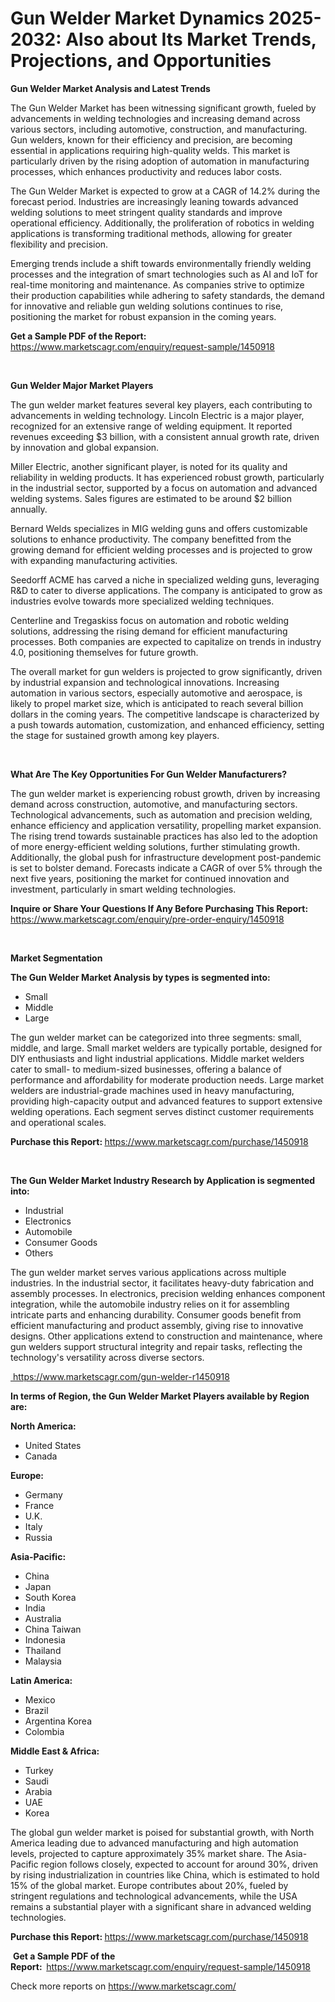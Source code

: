 <p><h1>Gun Welder Market Dynamics 2025-2032: Also about Its Market Trends, Projections, and Opportunities</h1></p><p><strong>Gun Welder Market Analysis and Latest Trends</strong></p>
<p><p>The Gun Welder Market has been witnessing significant growth, fueled by advancements in welding technologies and increasing demand across various sectors, including automotive, construction, and manufacturing. Gun welders, known for their efficiency and precision, are becoming essential in applications requiring high-quality welds. This market is particularly driven by the rising adoption of automation in manufacturing processes, which enhances productivity and reduces labor costs.</p><p>The Gun Welder Market is expected to grow at a CAGR of 14.2% during the forecast period. Industries are increasingly leaning towards advanced welding solutions to meet stringent quality standards and improve operational efficiency. Additionally, the proliferation of robotics in welding applications is transforming traditional methods, allowing for greater flexibility and precision.</p><p>Emerging trends include a shift towards environmentally friendly welding processes and the integration of smart technologies such as AI and IoT for real-time monitoring and maintenance. As companies strive to optimize their production capabilities while adhering to safety standards, the demand for innovative and reliable gun welding solutions continues to rise, positioning the market for robust expansion in the coming years.</p></p>
<p><strong>Get a Sample PDF of the Report:&nbsp;</strong> <a href="https://www.marketscagr.com/enquiry/request-sample/1450918?utm_campaign=3222&utm_medium=2&utm_source=Github&utm_content=ia&utm_term=09042025&utm_id=gun-welder">https://www.marketscagr.com/enquiry/request-sample/1450918</a></p>
<p>&nbsp;</p>
<p><strong>Gun Welder Major Market Players</strong></p>
<p><p>The gun welder market features several key players, each contributing to advancements in welding technology. Lincoln Electric is a major player, recognized for an extensive range of welding equipment. It reported revenues exceeding $3 billion, with a consistent annual growth rate, driven by innovation and global expansion.</p><p>Miller Electric, another significant player, is noted for its quality and reliability in welding products. It has experienced robust growth, particularly in the industrial sector, supported by a focus on automation and advanced welding systems. Sales figures are estimated to be around $2 billion annually.</p><p>Bernard Welds specializes in MIG welding guns and offers customizable solutions to enhance productivity. The company benefitted from the growing demand for efficient welding processes and is projected to grow with expanding manufacturing activities.</p><p>Seedorff ACME has carved a niche in specialized welding guns, leveraging R&D to cater to diverse applications. The company is anticipated to grow as industries evolve towards more specialized welding techniques.</p><p>Centerline and Tregaskiss focus on automation and robotic welding solutions, addressing the rising demand for efficient manufacturing processes. Both companies are expected to capitalize on trends in industry 4.0, positioning themselves for future growth.</p><p>The overall market for gun welders is projected to grow significantly, driven by industrial expansion and technological innovations. Increasing automation in various sectors, especially automotive and aerospace, is likely to propel market size, which is anticipated to reach several billion dollars in the coming years. The competitive landscape is characterized by a push towards automation, customization, and enhanced efficiency, setting the stage for sustained growth among key players.</p></p>
<p>&nbsp;</p>
<p><strong>What Are The Key Opportunities For Gun Welder Manufacturers?</strong></p>
<p><p>The gun welder market is experiencing robust growth, driven by increasing demand across construction, automotive, and manufacturing sectors. Technological advancements, such as automation and precision welding, enhance efficiency and application versatility, propelling market expansion. The rising trend towards sustainable practices has also led to the adoption of more energy-efficient welding solutions, further stimulating growth. Additionally, the global push for infrastructure development post-pandemic is set to bolster demand. Forecasts indicate a CAGR of over 5% through the next five years, positioning the market for continued innovation and investment, particularly in smart welding technologies.</p></p>
<p><strong>Inquire or Share Your Questions If Any Before Purchasing This Report:</strong> <a href="https://www.marketscagr.com/enquiry/pre-order-enquiry/1450918?utm_campaign=3222&utm_medium=2&utm_source=Github&utm_content=ia&utm_term=09042025&utm_id=gun-welder">https://www.marketscagr.com/enquiry/pre-order-enquiry/1450918</a></p>
<p>&nbsp;</p>
<p><strong>Market Segmentation</strong></p>
<p><strong>The Gun Welder Market Analysis by types is segmented into:</strong></p>
<p><ul><li>Small</li><li>Middle</li><li>Large</li></ul></p>
<p><p>The gun welder market can be categorized into three segments: small, middle, and large. Small market welders are typically portable, designed for DIY enthusiasts and light industrial applications. Middle market welders cater to small- to medium-sized businesses, offering a balance of performance and affordability for moderate production needs. Large market welders are industrial-grade machines used in heavy manufacturing, providing high-capacity output and advanced features to support extensive welding operations. Each segment serves distinct customer requirements and operational scales.</p></p>
<p><strong>Purchase this Report:&nbsp;</strong><a href="https://www.marketscagr.com/purchase/1450918?utm_campaign=3222&utm_medium=2&utm_source=Github&utm_content=ia&utm_term=09042025&utm_id=gun-welder">https://www.marketscagr.com/purchase/1450918</a></p>
<p>&nbsp;</p>
<p><strong>The Gun Welder Market Industry Research by Application is segmented into:</strong></p>
<p><ul><li>Industrial</li><li>Electronics</li><li>Automobile</li><li>Consumer Goods</li><li>Others</li></ul></p>
<p><p>The gun welder market serves various applications across multiple industries. In the industrial sector, it facilitates heavy-duty fabrication and assembly processes. In electronics, precision welding enhances component integration, while the automobile industry relies on it for assembling intricate parts and enhancing durability. Consumer goods benefit from efficient manufacturing and product assembly, giving rise to innovative designs. Other applications extend to construction and maintenance, where gun welders support structural integrity and repair tasks, reflecting the technology's versatility across diverse sectors.</p></p>
<p><a href="https://www.marketscagr.com/gun-welder-r1450918?utm_campaign=3222&utm_medium=2&utm_source=Github&utm_content=ia&utm_term=09042025&utm_id=gun-welder">&nbsp;https://www.marketscagr.com/gun-welder-r1450918</a></p>
<p><strong>In terms of Region, the Gun Welder Market Players available by Region are:</strong></p>
<p>
    <p> <strong> North America: </strong>
        <ul>
            <li>United States</li>
            <li>Canada</li>
        </ul>
        </p> 
    <p> <strong> Europe: </strong>
        <ul>
            <li>Germany</li>
            <li>France</li>
            <li>U.K.</li>
            <li>Italy</li>
            <li>Russia</li>
        </ul>
        </p> 
    <p> <strong> Asia-Pacific: </strong>
        <ul>
            <li>China</li>
            <li>Japan</li>
            <li>South Korea</li>
            <li>India</li>
            <li>Australia</li>
            <li>China Taiwan</li>
            <li>Indonesia</li>
            <li>Thailand</li>
            <li>Malaysia</li>
        </ul>
        </p> 
    <p> <strong> Latin America: </strong>
        <ul>
            <li>Mexico</li>
            <li>Brazil</li>
            <li>Argentina Korea</li>
            <li>Colombia</li>
        </ul>
        </p> 
    <p> <strong> Middle East & Africa: </strong>
        <ul>
            <li>Turkey</li>
            <li>Saudi</li>
            <li>Arabia</li>
            <li>UAE</li>
            <li>Korea</li>
        </ul>
    </p>
    </p>
<p><p>The global gun welder market is poised for substantial growth, with North America leading due to advanced manufacturing and high automation levels, projected to capture approximately 35% market share. The Asia-Pacific region follows closely, expected to account for around 30%, driven by rising industrialization in countries like China, which is estimated to hold 15% of the global market. Europe contributes about 20%, fueled by stringent regulations and technological advancements, while the USA remains a substantial player with a significant share in advanced welding technologies.</p></p>
<p><strong>Purchase this Report: </strong><a href="https://www.marketscagr.com/purchase/1450918?utm_campaign=3222&utm_medium=2&utm_source=Github&utm_content=ia&utm_term=09042025&utm_id=gun-welder">https://www.marketscagr.com/purchase/1450918</a></p>
<p>&nbsp;<strong>Get a Sample PDF of the Report:&nbsp;&nbsp;</strong><a href="https://www.marketscagr.com/enquiry/request-sample/1450918?utm_campaign=3222&utm_medium=2&utm_source=Github&utm_content=ia&utm_term=09042025&utm_id=gun-welder">https://www.marketscagr.com/enquiry/request-sample/1450918</a></p>
<p><strong></strong></p>
<p>Check more reports on <a href="https://www.marketscagr.com/?utm_campaign=3222&utm_medium=2&utm_source=Github&utm_content=ia&utm_term=09042025&utm_id=gun-welder">https://www.marketscagr.com/</a></p>